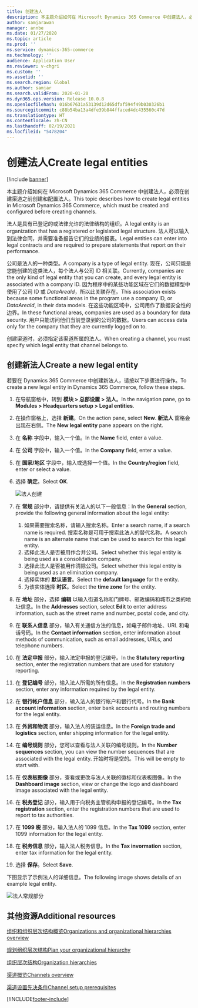 ```yaml
---
title: 创建法人
description: 本主题介绍如何在 Microsoft Dynamics 365 Commerce 中创建法人，必须在创建渠道之前创建和配置法人。
author: samjarawan
manager: annbe
ms.date: 01/27/2020
ms.topic: article
ms.prod: ''
ms.service: dynamics-365-commerce
ms.technology: ''
audience: Application User
ms.reviewer: v-chgri
ms.custom: ''
ms.assetid: ''
ms.search.region: Global
ms.author: samjar
ms.search.validFrom: 2020-01-20
ms.dyn365.ops.version: Release 10.0.8
ms.openlocfilehash: 016b67631a53139d12d65dfaf594f49b030326b1
ms.sourcegitcommit: c88b54ba13a4dfe39b844ffaced4dc435560c47d
ms.translationtype: HT
ms.contentlocale: zh-CN
ms.lasthandoff: 02/19/2021
ms.locfileid: "5478204"
---
```

# <a name="create-legal-entities"></a><span data-ttu-id="d0264-103">创建法人</span><span class="sxs-lookup"><span data-stu-id="d0264-103">Create legal entities</span></span>

[!include [banner](includes/banner.md)]

<span data-ttu-id="d0264-104">本主题介绍如何在 Microsoft Dynamics 365 Commerce 中创建法人，必须在创建渠道之前创建和配置法人。</span><span class="sxs-lookup"><span data-stu-id="d0264-104">This topic describes how to create legal entities in Microsoft Dynamics 365 Commerce, which must be created and configured before creating channels.</span></span>

<span data-ttu-id="d0264-105">法人是具有已登记的或法律允许的法律结构的组织。</span><span class="sxs-lookup"><span data-stu-id="d0264-105">A legal entity is an organization that has a registered or legislated legal structure.</span></span> <span data-ttu-id="d0264-106">法人可以输入到法律合同，并需要准备报告它们的业绩的报表。</span><span class="sxs-lookup"><span data-stu-id="d0264-106">Legal entities can enter into legal contracts and are required to prepare statements that report on their performance.</span></span>

<span data-ttu-id="d0264-107">公司是法人的一种类型。</span><span class="sxs-lookup"><span data-stu-id="d0264-107">A company is a type of legal entity.</span></span> <span data-ttu-id="d0264-108">现在，公司只能是您能创建的这类法人，每个法人与公司 ID 相关联。</span><span class="sxs-lookup"><span data-stu-id="d0264-108">Currently, companies are the only kind of legal entity that you can create, and every legal entity is associated with a company ID.</span></span> <span data-ttu-id="d0264-109">因为程序中的某些功能区域在它们的数据模型中使用了公司 ID 或 *DataAreaId*，所以此关联存在。</span><span class="sxs-lookup"><span data-stu-id="d0264-109">This association exists because some functional areas in the program use a company ID, or *DataAreaId*, in their data models.</span></span> <span data-ttu-id="d0264-110">在这些功能区域中，公司用作了数据安全性的边界。</span><span class="sxs-lookup"><span data-stu-id="d0264-110">In these functional areas, companies are used as a boundary for data security.</span></span> <span data-ttu-id="d0264-111">用户只能访问他们当前登录到的公司的数据。</span><span class="sxs-lookup"><span data-stu-id="d0264-111">Users can access data only for the company that they are currently logged on to.</span></span> 

<span data-ttu-id="d0264-112">创建渠道时，必须指定该渠道所属的法人。</span><span class="sxs-lookup"><span data-stu-id="d0264-112">When creating a channel, you must specify which legal entity that channel belongs to.</span></span>

## <a name="create-a-new-legal-entity"></a><span data-ttu-id="d0264-113">创建新法人</span><span class="sxs-lookup"><span data-stu-id="d0264-113">Create a new legal entity</span></span>

<span data-ttu-id="d0264-114">若要在 Dynamics 365 Commerce 中创建新法人，请按以下步骤进行操作。</span><span class="sxs-lookup"><span data-stu-id="d0264-114">To create a new legal entity in Dynamics 365 Commerce, follow these steps.</span></span>

1. <span data-ttu-id="d0264-115">在导航窗格中，转到 **模块 \> 总部设置 \> 法人**。</span><span class="sxs-lookup"><span data-stu-id="d0264-115">In the navigation pane, go to  **Modules \> Headquarters setup \> Legal entities**.</span></span>
1. <span data-ttu-id="d0264-116">在操作窗格上，选择 **新建**。</span><span class="sxs-lookup"><span data-stu-id="d0264-116">On the action pane, select **New**.</span></span> <span data-ttu-id="d0264-117">**新法人** 窗格会出现在右侧。</span><span class="sxs-lookup"><span data-stu-id="d0264-117">The **New legal entity** pane appears on the right.</span></span>
1. <span data-ttu-id="d0264-118">在 **名称** 字段中，输入一个值。</span><span class="sxs-lookup"><span data-stu-id="d0264-118">In the **Name** field, enter a value.</span></span>
1. <span data-ttu-id="d0264-119">在 **公司** 字段中，输入一个值。</span><span class="sxs-lookup"><span data-stu-id="d0264-119">In the **Company** field, enter a value.</span></span>
1. <span data-ttu-id="d0264-120">在 **国家/地区** 字段中，输入或选择一个值。</span><span class="sxs-lookup"><span data-stu-id="d0264-120">In the **Country/region** field, enter or select a value.</span></span>
1. <span data-ttu-id="d0264-121">选择 **确定**。</span><span class="sxs-lookup"><span data-stu-id="d0264-121">Select **OK**.</span></span> 

   ![法人创建](media/legal-entities.png)

1. <span data-ttu-id="d0264-123">在 **常规** 部分中，请提供有关法人的以下一般信息：</span><span class="sxs-lookup"><span data-stu-id="d0264-123">In the **General** section, provide the following general information about the legal entity:</span></span> 
   1. <span data-ttu-id="d0264-124">如果需要搜索名称，请输入搜索名称。</span><span class="sxs-lookup"><span data-stu-id="d0264-124">Enter a search name, if a search name is required.</span></span> <span data-ttu-id="d0264-125">搜索名称是可用于搜索此法人的替代名称。</span><span class="sxs-lookup"><span data-stu-id="d0264-125">A search name is an alternate name that can be used to search for this legal entity.</span></span> 
   1. <span data-ttu-id="d0264-126">选择此法人是否被用作合并公司。</span><span class="sxs-lookup"><span data-stu-id="d0264-126">Select whether this legal entity is being used as a consolidation company.</span></span>
   1. <span data-ttu-id="d0264-127">选择此法人是否被用作清除公司。</span><span class="sxs-lookup"><span data-stu-id="d0264-127">Select whether this legal entity is being used as an elimination company.</span></span> 
   1. <span data-ttu-id="d0264-128">选择实体的 **默认语言**。</span><span class="sxs-lookup"><span data-stu-id="d0264-128">Select the **default language** for the entity.</span></span> 
   1. <span data-ttu-id="d0264-129">为该实体选择 **时区**。</span><span class="sxs-lookup"><span data-stu-id="d0264-129">Select the **time zone** for the entity.</span></span>
1. <span data-ttu-id="d0264-130">在 **地址** 部分，选择 **编辑** 以输入街道名称和门牌号、邮政编码和城市之类的地址信息。</span><span class="sxs-lookup"><span data-stu-id="d0264-130">In the **Addresses** section, select **Edit** to enter address information, such as the street name and number, postal code, and city.</span></span>
1. <span data-ttu-id="d0264-131">在 **联系人信息** 部分，输入有关通信方法的信息，如电子邮件地址、URL 和电话号码。</span><span class="sxs-lookup"><span data-stu-id="d0264-131">In the **Contact information** section, enter information about methods of communication, such as email addresses, URLs, and telephone numbers.</span></span>
1. <span data-ttu-id="d0264-132">在 **法定申报** 部分，输入法定申报的登记编号。</span><span class="sxs-lookup"><span data-stu-id="d0264-132">In the **Statutory reporting** section, enter the registration numbers that are used for statutory reporting.</span></span>
1. <span data-ttu-id="d0264-133">在 **登记编号** 部分，输入法人所需的所有信息。</span><span class="sxs-lookup"><span data-stu-id="d0264-133">In the **Registration numbers** section, enter any information required by the legal entity.</span></span>
1. <span data-ttu-id="d0264-134">在 **银行帐户信息** 部分，输入法人的银行帐户和银行代号。</span><span class="sxs-lookup"><span data-stu-id="d0264-134">In the **Bank account information** section, enter bank accounts and routing numbers for the legal entity.</span></span>
1. <span data-ttu-id="d0264-135">在 **外贸和物流** 部分，输入法人的装运信息。</span><span class="sxs-lookup"><span data-stu-id="d0264-135">In the **Foreign trade and logistics** section, enter shipping information for the legal entity.</span></span>
1. <span data-ttu-id="d0264-136">在 **编号规则** 部分，您可以查看与法人关联的编号规则。</span><span class="sxs-lookup"><span data-stu-id="d0264-136">In the **Number sequences** section, you can view the number sequences that are associated with the legal entity.</span></span> <span data-ttu-id="d0264-137">开始时将是空的。</span><span class="sxs-lookup"><span data-stu-id="d0264-137">This will be empty to start with.</span></span>
1. <span data-ttu-id="d0264-138">在 **仪表板图像** 部分，查看或更改与法人关联的徽标和仪表板图像。</span><span class="sxs-lookup"><span data-stu-id="d0264-138">In the **Dashboard image** section, view or change the logo and dashboard image associated with the legal entity.</span></span>
1. <span data-ttu-id="d0264-139">在 **税务登记** 部分，输入用于向税务主管机构申报的登记编号。</span><span class="sxs-lookup"><span data-stu-id="d0264-139">In the **Tax registration** section, enter the registration numbers that are used to report to tax authorities.</span></span>
1. <span data-ttu-id="d0264-140">在 **1099 税** 部分，输入法人的 1099 信息。</span><span class="sxs-lookup"><span data-stu-id="d0264-140">In the **Tax 1099** section, enter 1099 information for the legal entity.</span></span>
1. <span data-ttu-id="d0264-141">在 **税务信息** 部分，输入法人税务信息。</span><span class="sxs-lookup"><span data-stu-id="d0264-141">In the **Tax invormation** section, enter tax information for the legal entity.</span></span>
1. <span data-ttu-id="d0264-142">选择 **保存**。</span><span class="sxs-lookup"><span data-stu-id="d0264-142">Select **Save**.</span></span>

<span data-ttu-id="d0264-143">下图显示了示例法人的详细信息。</span><span class="sxs-lookup"><span data-stu-id="d0264-143">The following image shows details of an example legal entity.</span></span>

![法人常规部分](media/legal-entities-general.png)
   
## <a name="additional-resources"></a><span data-ttu-id="d0264-145">其他资源</span><span class="sxs-lookup"><span data-stu-id="d0264-145">Additional resources</span></span>

[<span data-ttu-id="d0264-146">组织和组织层次结构概览</span><span class="sxs-lookup"><span data-stu-id="d0264-146">Organizations and organizational hierarchies overview</span></span>](../fin-ops-core/fin-ops/organization-administration/organizations-organizational-hierarchies.md?toc=/dynamics365/commerce/toc.json)

[<span data-ttu-id="d0264-147">规划组织层次结构</span><span class="sxs-lookup"><span data-stu-id="d0264-147">Plan your organizational hierarchy</span></span>](../fin-ops-core/fin-ops/organization-administration/plan-organizational-hierarchy.md?toc=/dynamics365/commerce/toc.json)

[<span data-ttu-id="d0264-148">组织层次结构</span><span class="sxs-lookup"><span data-stu-id="d0264-148">Organization hierarchies</span></span>](channels-org-hierarchies.md)

[<span data-ttu-id="d0264-149">渠道概览</span><span class="sxs-lookup"><span data-stu-id="d0264-149">Channels overview</span></span>](channels-overview.md)

[<span data-ttu-id="d0264-150">渠道设置先决条件</span><span class="sxs-lookup"><span data-stu-id="d0264-150">Channel setup prerequisites</span></span>](channels-prerequisites.md)


[!INCLUDE[footer-include](../includes/footer-banner.md)]
